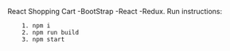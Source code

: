 React Shopping Cart
    -BootStrap
    -React
    -Redux.
    Run instructions:
    
        1. npm i
        2. npm run build
        3. npm start
        
